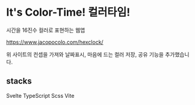 # It's Color-Time! 컬러타임!

시간을 16진수 컬러로 표현하는 웹앱

<a href="https://www.jacopocolo.com/hexclock/">https://www.jacopocolo.com/hexclock/</a>

위 사이트의 컨셉을 가져와 날짜표시, 마음에 드는 컬러 저장, 공유 기능을 추가했습니다.

## stacks

Svelte
TypeScript
Scss
Vite
